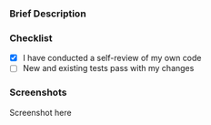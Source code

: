 
### Brief Description

### Checklist
- [x] I have conducted a self-review of my own code
- [ ] New and existing tests pass with my changes

### Screenshots
 Screenshot here
